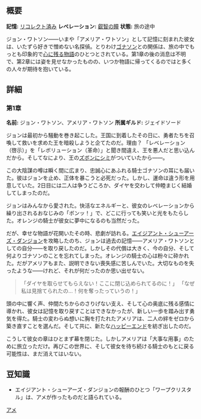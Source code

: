 <!-- title: アメリア・ワトソン -->
<!-- quote: 王様のズボンにシミがついてるぞ！ -->
<!-- chapters: 0 -->
<!-- images: (アメ 第1章プロフィール), (アメ リベスタル王国を探検中), (リコレクション - アメリア・ワトソン) -->
<!-- model: false -->

## 概要

**記憶:** [リコレクト済み](https://youtu.be/jDmyL6CuzBU)
**レベレーション:** [叡智の瞳](#entry:eye-of-wisdom-entry)
**状態:** 旅の途中

ジョン・ワトソン――いまや「アメリア・ワトソン」として記憶に刻まれた彼女は、いたずら好きで憎めない名探偵。とりわけ[ゴナソン](#entry:gigi-entry)との関係は、旅の中でもっとも印象的で[心に残る物語](#entry:a-knights-tale-entry)のひとつとされている。第1章の後の消息は不明で、第2章には姿を見せなかったものの、いつか物語に帰ってくるのではと多くの人々が期待を抱いている。

## 詳細

### 第1章

**名前:** ジョン・ワトソン、アメリア・ワトソン
**所属ギルド:** ジェイドソード

ジョンは最初から騒動を巻き起こした。王国に到着したその日に、勇者たちを召喚して救いを求めた王を暗殺しようと企てたのだ。理由？ 「レベレーション（啓示）」を「レボリューション（革命）」と聞き間違え、王を悪人だと思い込んだから。そしてなにより、王の[ズボンにシミ](https://www.youtube.com/live/y9KKa_k2VTU?t=7108)がついていたから――。

この大陰謀の噂は瞬く間に広まり、忠誠心にあふれる騎士ゴナソンの耳にも届いた。彼はジョンを止め、正体を暴こうと必死だった。しかし、運命は違う形を用意していた。2日目には二人は争うどころか、ダイヤを交わして仲睦まじく結婚してしまったのだ。

ジョンはみんなから愛された。快活なエネルギーと、彼女のレベレーションから繰り出されるおなじみの「ボンッ！」で、どこに行っても笑いと光をもたらした。オレンジの騎士が彼女に夢中になるのも当然だった。

だが、幸せな物語が花開いたその時、悲劇が訪れる。[エイジアント・シューアーズ・ダンジョン](#entry:ancient-sewers-dungeon-entry)を攻略したのち、ジョンは過去の記憶――アメリア・ワトソンとしての自分――を取り戻したのだ。しかしその代償は大きく、今の自分、そして何よりゴナソンのことを忘れてしまった。オレンジの騎士の心は粉々に砕かれた。だがアメリアもまた、説明できない喪失感に苦しんでいた。大切なものを失ったような――けれど、それが何だったのか思い出せない。

> 「ダイヤを取らせてもらえない！ここに閉じ込められてるのに！」
> 「なぜ私は見捨てられたの…！何を奪ったっていうの！」

頭の中に響く声、仲間たちからのさりげない支え、そして心の奥底に残る感情に導かれ、彼女は記憶を取り戻すことはできなかったが、新しい一歩を踏み出す勇気を得た。騎士の変わらぬ想いに胸を打たれたアメリアは、二人の絆をゼロから築き直すことを選んだ。そして共に、新たな[ハッピーエンド](https://www.youtube.com/live/WvRIdaH107U?feature=shared&t=12776)を紡ぎ出したのだ。

こうして彼女の章はひとまず幕を閉じた。しかしアメリアは「大事な用事」のために旅立っただけ。再びこの世界に、そして彼女を待ち続ける騎士のもとに戻る可能性は、まだ消えてはいない。

## 豆知識

- エイジアント・シューアーズ・ダンジョンの報酬のひとつ「ワープクリスタル」は、アメが作ったものだと語られている。

[アメ](#easter:easter-ame)
